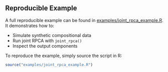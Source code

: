 ## Reproducible Example

A full reproducible example can be found in [examples/joint_rpca_example.R](examples/joint_rpca_example.R). It demonstrates how to:

- Simulate synthetic compositional data
- Run joint RPCA with `joint_rpca()`
- Inspect the output components

To reproduce the example, simply source the script in R:

```r
source("examples/joint_rpca_example.R")
